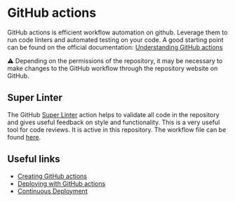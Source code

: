 # GitHub actions

GitHub actions is efficient workflow automation on github. Leverage them to run code linters and automated testing on your code. A good starting point can be found on the official documentation: [Understanding GitHub actions](https://docs.github.com/en/actions/learn-github-actions/understanding-github-actions)

:warning: Depending on the permissions of the repository, it may be necessary to make changes to the GitHub workflow through the repository website on GitHub.

## Super Linter
The GitHub [Super Linter](https://github.com/github/super-linter) action helps to validate all code in the repository and gives useful feedback on style and functionality. This is a very useful tool for code reviews. It is active in this repository. The workflow file can be found [here](https://github.com/jdstamp/ccmb-gists/blob/main/.github/workflows/super-linter.yml).

## Useful links
* [Creating GitHub actions](https://docs.github.com/en/actions/creating-actions)
* [Deploying with GitHub actions](https://docs.github.com/en/actions/deployment/about-deployments/deploying-with-github-actions)
* [Continuous Deployment](https://docs.github.com/en/actions/deployment/about-deployments/about-continuous-deployment)
